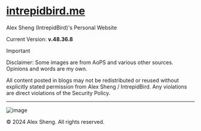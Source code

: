 # [intrepidbird.me](https://intrepidbird.me)

Alex Sheng (IntrepidBird)'s Personal Website

Current Version: **v.48.36.8**

> [!IMPORTANT]  
> Disclaimer: Some images are from AoPS and various other sources. Opinions and words are my own.

All content posted in blogs may not be redistributed or reused without explicitly stated permission from Alex Sheng / IntrepidBird. Any violations are direct violations of the Security Policy.

----------------------------------------------

![image](https://intrepidbird.me/images/intrepidmaths.jpg)

© 2024 Alex Sheng. All rights reserved.
